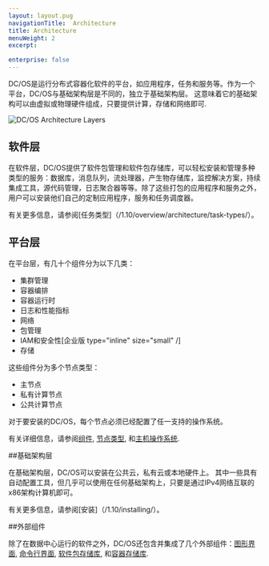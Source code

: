 ```yaml
---
layout: layout.pug
navigationTitle:  Architecture
title: Architecture
menuWeight: 2
excerpt:

enterprise: false
---
```


<!-- This source repo for this topic is https://github.com/dcos/dcos-docs -->


DC/OS是运行分布式容器化软件的平台，如应用程序，任务和服务等。作为一个平台，DC/OS与基础架构层是不同的，独立于基础架构层。 这意味着它的基础架构可以由虚拟或物理硬件组成，只要提供计算，存储和网络即可.

![DC/OS Architecture Layers](/1.10/img/dcos-architecture-layers.png)

## 软件层

在软件层，DC/OS提供了软件包管理和软件包存储库，可以轻松安装和管理多种类型的服务：数据库，消息队列，流处理器，产生物存储库，监控解决方案，持续集成工具，源代码管理，日志聚合器等等。除了这些打包的应用程序和服务之外，用户可以安装他们自己的定制应用程序，服务和任务调度器。

有关更多信息，请参阅[任务类型]（/1.10/overview/architecture/task-types/）。

## 平台层

在平台层，有几十个组件分为以下几类：

- 集群管理
- 容器编排
- 容器运行时
- 日志和性能指标
- 网络
- 包管理
- IAM和安全性[企业版 type="inline" size="small" /]
- 存储

这些组件分为多个节点类型：

- 主节点
- 私有计算节点
- 公共计算节点

对于要安装的DC/OS，每个节点必须已经配置了任一支持的操作系统。
 
有关详细信息，请参阅[组件](/1.10/overview/architecture/components/), [节点类型](/1.10/overview/architecture/node-types/), 和[主机操作系统](/1.10/overview/concepts/#host-operating-system).

##基础架构层

在基础架构层，DC/OS可以安装在公共云，私有云或本地硬件上。 其中一些具有自动配置工具，但几乎可以使用在任何基础架构上，只要是通过IPv4网络互联的x86架构计算机即可。

有关更多信息，请参阅[安装]（/1.10/installing/）。

##外部组件

除了在数据中心运行的软件之外，DC/OS还包含并集成了几个外部组件：[图形界面](/1.10/gui/), [命令行界面](/1.10/cli/), [软件包存储库](/1.10/administering-clusters/repo/), 和[容器存储库](/1.10/overview/concepts/#container-registry).
